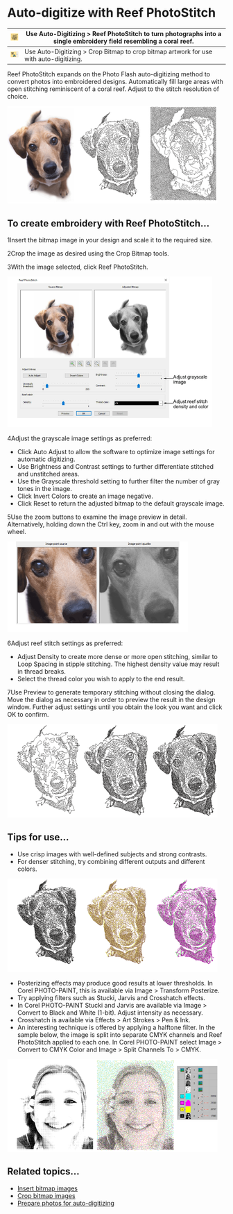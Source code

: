 # Auto-digitize with Reef PhotoStitch

| ![ReefPhotoStitch00098.png](assets/ReefPhotoStitch00098.png) | Use Auto-Digitizing > Reef PhotoStitch to turn photographs into a single embroidery field resembling a coral reef. |
| ------------------------------------------------------------ | ------------------------------------------------------------------------------------------------------------------ |
| ![CropCurve00099.png](assets/CropCurve00099.png)             | Use Auto-Digitizing > Crop Bitmap to crop bitmap artwork for use with auto-digitizing.                             |

Reef PhotoStitch expands on the Photo Flash auto-digitizing method to convert photos into embroidered designs. Automatically fill large areas with open stitching reminiscent of a coral reef. Adjust to the stitch resolution of choice.

![ReefPhotoStitch2.png](assets/ReefPhotoStitch2.png)

## To create embroidery with Reef PhotoStitch...

1Insert the bitmap image in your design and scale it to the required size.

2Crop the image as desired using the Crop Bitmap tools.

3With the image selected, click Reef PhotoStitch.

![ReefPhotoStitch00100.png](assets/ReefPhotoStitch00100.png)

4Adjust the grayscale image settings as preferred:

- Click Auto Adjust to allow the software to optimize image settings for automatic digitizing.
- Use Brightness and Contrast settings to further differentiate stitched and unstitched areas.
- Use the Grayscale threshold setting to further filter the number of gray tones in the image.
- Click Invert Colors to create an image negative.
- Click Reset to return the adjusted bitmap to the default grayscale image.

5Use the zoom buttons to examine the image preview in detail. Alternatively, holding down the Ctrl key, zoom in and out with the mouse wheel.

![ReefPhotoStitchPreview.png](assets/ReefPhotoStitchPreview.png)

6Adjust reef stitch settings as preferred:

- Adjust Density to create more dense or more open stitching, similar to Loop Spacing in stipple stitching. The highest density value may result in thread breaks.
- Select the thread color you wish to apply to the end result.

7Use Preview to generate temporary stitching without closing the dialog. Move the dialog as necessary in order to preview the result in the design window. Further adjust settings until you obtain the look you want and click OK to confirm.

![ReefPhotoStitch3.png](assets/ReefPhotoStitch3.png)

## Tips for use...

- Use crisp images with well-defined subjects and strong contrasts.
- For denser stitching, try combining different outputs and different colors.

![ReefPhotoStitch4.png](assets/ReefPhotoStitch4.png)

- Posterizing effects may produce good results at lower thresholds. In Corel PHOTO-PAINT, this is available via Image > Transform Posterize.
- Try applying filters such as Stucki, Jarvis and Crosshatch effects.
- In Corel PHOTO-PAINT Stucki and Jarvis are available via Image > Convert to Black and White (1-bit). Adjust intensity as necessary.
- Crosshatch is available via Effects > Art Strokes > Pen & Ink.
- An interesting technique is offered by applying a halftone filter. In the sample below, the image is split into separate CMYK channels and Reef PhotoStitch applied to each one. In Corel PHOTO-PAINT select Image > Convert to CMYK Color and Image > Split Channels To > CMYK.

![ReefPhotoStitchCMYK.png](assets/ReefPhotoStitchCMYK.png)

## Related topics...

- [Insert bitmap images](../bitmaps/Insert_bitmap_images)
- [Crop bitmap images](../bitmaps/Crop_bitmap_images)
- [Prepare photos for auto-digitizing](../bitmaps/Prepare_photos_for_auto-digitizing)
